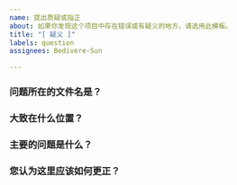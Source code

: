```yaml
---
name: 提出质疑或指正
about: 如果你发现这个项目中存在错误或有疑义的地方，请选用此模板。
title: "[ 疑义 ]"
labels: question
assignees: Bedivere-Sun

---
```


### 问题所在的文件名是？

### 大致在什么位置？

### 主要的问题是什么？

### 您认为这里应该如何更正？
